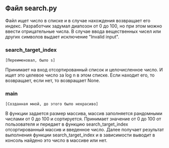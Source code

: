 ## Файл search.py

Файл ищет число в списке и в случае нахождения возвращает его индекс. Разработчик задумал диапозон от 0 до 100, но при этом можно ввести отрицательные числа. В случае ввода вещественных чисел или других символов выдает исключение "Invalid input".

### search_target_index
`[Переименовал, было s]`

Принимает на вход отсортированный список и целочисленное число.
И ищет это целевое число за log n в этом списке. Если находит его, то возвращает, если нет, то возвращает None.

### main
`[Созданная мной, до этого было некрасиво]`

В функции задается размер массива, массив заполняется рандомными числами от 0 до 100 и сортируется.
Принимает значение от 0 до 100 от пользователя и передает в функцию search_target_index отсортированный массив и введенное число.
Далее получает результат выполнения функции search_target_index и в зависимости выводит в консоль найдено это число в массиве или нет.
